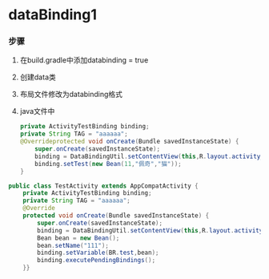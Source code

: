 # dataBinding1

### 步骤

1. 在build.gradle中添加databinding = true
2. 创建data类
3. 布局文件修改为databinding格式
4. java文件中
   
    ```java
    private ActivityTestBinding binding;
    private String TAG = "aaaaaa";
    @Overrideprotected void onCreate(Bundle savedInstanceState) {
        super.onCreate(savedInstanceState); 
        binding = DataBindingUtil.setContentView(this,R.layout.activity_test); 
        binding.setTest(new Bean(11,"佩奇","猫"));
    }
    ```
    

```java
public class TestActivity extends AppCompatActivity {   
    private ActivityTestBinding binding;  
    private String TAG = "aaaaaa";  
    @Override  
    protected void onCreate(Bundle savedInstanceState) {   
        super.onCreate(savedInstanceState);    
        binding = DataBindingUtil.setContentView(this,R.layout.activity_test);
        Bean bean = new Bean();  
        bean.setName("111");   
        binding.setVariable(BR.test,bean);
        binding.executePendingBindings();   
    }}
```


